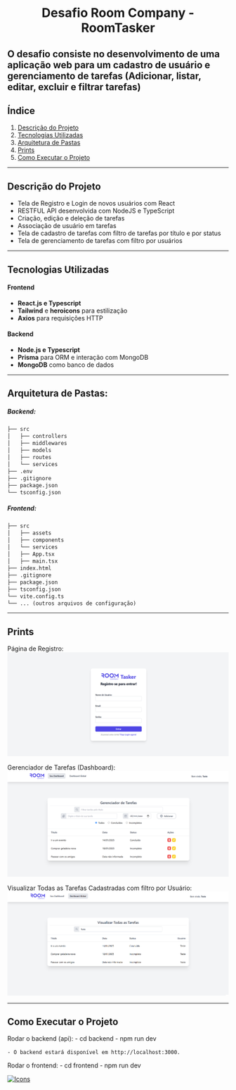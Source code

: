 <h1 align="center"> Desafio Room Company - RoomTasker </h1>

O desafio consiste no desenvolvimento de uma aplicação web para um cadastro de usuário e gerenciamento de tarefas (Adicionar, listar, editar, excluir e filtrar tarefas)
---
## Índice

1. [Descrição do Projeto](#descrição-do-projeto)
2. [Tecnologias Utilizadas](#tecnologias-utilizadas)
3. [Arquitetura de Pastas](#arquitetura-de-pastas)
4. [Prints](#prints)
5. [Como Executar o Projeto](#como-executar-o-projeto)
---
## Descrição do Projeto

- Tela de Registro e Login de novos usuários com React
- RESTFUL API desenvolvida com NodeJS e TypeScript
- Criação, edição e deleção de tarefas
- Associação de usuário em tarefas
- Tela de cadastro de tarefas com filtro de tarefas por título e por status
- Tela de gerenciamento de tarefas com filtro por usuários

--- 

## Tecnologias Utilizadas

#### Frontend
- **React.js e Typescript**
- **Tailwind** e **heroicons** para estilização
- **Axios** para requisições HTTP

#### Backend
- **Node.js e Typescript**
- **Prisma** para ORM e interação com MongoDB
- **MongoDB** como banco de dados

---

## Arquitetura de Pastas:

##### Backend:
```plaintext
├── src
│   ├── controllers
│   ├── middlewares
│   ├── models
│   ├── routes
│   └── services
├── .env
├── .gitignore
├── package.json
└── tsconfig.json
```

##### Frontend:
```plaintext
├── src
│   ├── assets
│   ├── components
│   └── services
│   ├── App.tsx
│   ├── main.tsx
├── index.html
├── .gitignore
├── package.json
├── tsconfig.json
└── vite.config.ts
└── ... (outros arquivos de configuração)
```
---

## Prints

Página de Registro:
![Página de Registro](prints/p1.png)

Gerenciador de Tarefas (Dashboard):
![Página de Registro](prints/p2.png)

Visualizar Todas as Tarefas Cadastradas com filtro por Usuário:
![Página de Registro](prints/p3.png)

--- 

## Como Executar o Projeto

Rodar o backend (api):
    - cd backend
    - npm run dev

    - O backend estará disponível em http://localhost:3000.

Rodar o frontend:
    - cd frontend
    - npm run dev

[![Icons](https://skillicons.dev/icons?i=nodejs,ts,express,react,tailwind)](https://skillicons.dev)